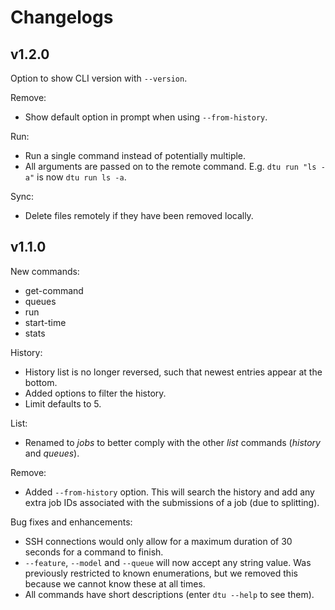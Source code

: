 # Changelogs

## v1.2.0

Option to show CLI version with `--version`.

Remove:
* Show default option in prompt when using `--from-history`.

Run:
* Run a single command instead of potentially multiple.
* All arguments are passed on to the remote command. E.g. `dtu run "ls -a"` is now `dtu run ls -a`.

Sync:
* Delete files remotely if they have been removed locally.

## v1.1.0

New commands:
* get-command
* queues
* run
* start-time
* stats

History:
* History list is no longer reversed, such that newest entries appear at the bottom.
* Added options to filter the history.
* Limit defaults to 5.

List:
* Renamed to *jobs* to better comply with the other *list* commands (*history* and *queues*).

Remove:
* Added `--from-history` option. This will search the history and add any extra job IDs associated with the submissions of a job (due to splitting).

Bug fixes and enhancements:
* SSH connections would only allow for a maximum duration of 30 seconds for a command to finish.
* `--feature`, `--model` and `--queue` will now accept any string value. Was previously restricted to known enumerations, but we removed this because we cannot know these at all times.
* All commands have short descriptions (enter `dtu --help` to see them).
